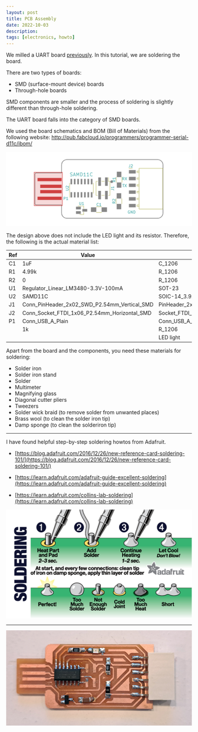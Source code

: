 ```yaml
---
layout: post
title: PCB Assembly
date: 2022-10-03
description:
tags: [electronics, howto]
---
```


We milled a UART board [previously](https://asliaydinaksan.github.io//pcb-milling-with-modela/). In this tutorial, we are soldering the board.

There are two types of boards:
- SMD (surface-mount device) boards
- Through-hole boards

SMD components are smaller and the process of soldering is slightly different than through-hole soldering.

The UART board falls into the category of SMD boards.

We used the board schematics and BOM (Bill of Materials) from the following website:
http://pub.fabcloud.io/programmers/programmer-serial-d11c/ibom/

![PCB Assembly](/assets/images/2022-10-03-pcb-assembly/Programmer-Serial-D11C.F.png)

The design above does not include the LED light and its resistor. Therefore, the following is the actual material list:

| Ref | Value | Footprint | Qty |
| --- | --- | --- | --- |
| C1 | 1uF | C_1206 | 1 |
| R1 | 4.99k | R_1206 | 1 |
| R2 | 0 | R_1206 | 1 |
| U1 | Regulator_Linear_LM3480-3.3V-100mA | SOT-23 | 1 |
| U2 | SAMD11C | SOIC-14_3.9x8.7mm_P1.27mm | 1 |
| J1 | Conn_PinHeader_2x02_SWD_P2.54mm_Vertical_SMD | PinHeader_2x02_SWD_P2.54mm_Vertical_SMD | 1 |
| J2 | Conn_Socket_FTDI_1x06_P2.54mm_Horizontal_SMD | Socket_FTDI_01x06_P2.54mm_Horizontal_SMD | 1 |
| P1 | Conn_USB_A_Plain | Conn_USB_A_Plain | 1 |
| | 1k | R_1206 | 1 |
| | | LED light | 1|

Apart from the board and the components, you need these materials for soldering:
- Solder iron
- Solder iron stand
- Solder
- Multimeter
- Magnifying glass
- Diagonal cutter pliers
- Tweezers
- Solder wick braid (to remove solder from unwanted places)
- Brass wool (to clean the solder iron tip)
- Damp sponge (to clean the solderiron tip)

---
I have found helpful step-by-step soldering howtos from Adafruit.

- [https://blog.adafruit.com/2016/12/26/new-reference-card-soldering-101/](https://blog.adafruit.com/2016/12/26/new-reference-card-soldering-101/)

- [https://learn.adafruit.com/adafruit-guide-excellent-soldering](https://learn.adafruit.com/adafruit-guide-excellent-soldering)

- [https://learn.adafruit.com/collins-lab-soldering](https://learn.adafruit.com/collins-lab-soldering)

![Soldering](/assets/images/2022-10-03-pcb-assembly/soldering-01.jpg)

---

![My board](/assets/images/2022-10-03-pcb-assembly/20221003_160648.jpg)